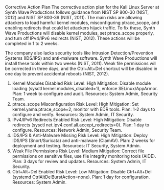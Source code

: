 Corrective Action Plan
The corrective action plan for the Kali Linux Server at Synth Wave Productions follows
guidance from NIST SP 800-30 (NIST, 2012) and NIST SP 800-39 (NIST, 2011). The main
risks are allowing attackers to load harmful kernel modules, misconfiguring ptrace_scope, and
enabling redirects that could let attackers hijack traffic. To fix these, Synth Wave Productions
will disable kernel modules, set ptrace_scope properly, and turn off IPv4/IPv6 redirects (NIST,
2012). These actions will be completed in 1 to 2 weeks.
  
The company also lacks security tools like Intrusion Detection/Prevention Systems (IDS/IPS)
and anti-malware software. Synth Wave Productions will install these tools within two weeks
(NIST, 2011). Weak file permissions will be corrected in three days, and the Ctrl+Alt+Del
shortcut will be disabled in one day to prevent accidental reboots (NIST, 2012).


1. Kernel Modules Disabled
Risk Level: High
Mitigation: Disable module loading (sysctl kernel.modules_disabled=1), enforce
SELinux/AppArmor.
Plan: 1 week to configure and audit. Resources: System Admin, Security Team.
2. ptrace_scope Misconfiguration
Risk Level: High
Mitigation: Set kernel.yama.ptrace_scope=2, monitor with EDR tools.
Plan: 1-2 days to configure and verify. Resources: System Admin, IT Security.
3. IPv4/IPv6 Redirects Enabled
Risk Level: High
Mitigation: Disable redirects (sysctl net.ipv4.conf.all.accept_redirects=0).
Plan: 1 day to configure. Resources: Network Admin, Security Team.
4. IDS/IPS & Anti-Malware Missing
Risk Level: High
Mitigation: Deploy IDS/IPS (Snort/Suricata) and anti-malware (ClamAV).
Plan: 2 weeks for deployment and testing. Resources: IT Security, System Admin.
5. Weak File Permissions
Risk Level: Medium
Mitigation: Correct file permissions on sensitive files, use file integrity monitoring tools
(AIDE).
Plan: 3 days for review and updates. Resources: System Admin, IT Security.
6. Ctrl+Alt+Del Enabled
Risk Level: Low
Mitigation: Disable Ctrl+Alt+Del (systemd CtrlAltDelBurstAction=none).
Plan: 1 day for configuration. Resources: System Admin.
